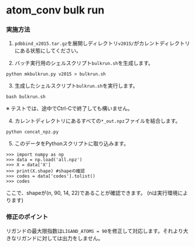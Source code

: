# atom_conv bulk run

### 実施方法

1. `pdbbind_v2015.tar.gz`を展開しディレクトリ`v2015/`がカレントディレクトリにある状態にしてください。

2. バッチ実行用のシェルスクリプト`bulkrun.sh`を生成します。
```
python mkbulkrun.py v2015 > bulkrun.sh
```

3. 生成したシェルスクリプト`bulkrun.sh`を実行します。
```
bash bulkrun.sh
```
※ テストでは、途中でCtrl-Cで終了しても構いません。

4. カレントディレクトリにあるすべての`*_out.npz`ファイルを結合します。
```
python concat_npz.py
```

5. このデータをPythonスクリプトに取り込みます。
```
>>> import numpy as np
>>> data = np.load('all.npz')
>>> X = data['X']
>>> print(X.shape) #shapeの確認
>>> codes = data['codes'].tolist()
>>> codes
```
ここで、shapeが(n, 90, 14, 22)であることが確認できます。 (nは実行環境によります)


### 修正のポイント

リガンドの最大限指数は`LIGAND_ATOMS = 90`を修正して対応します。それより大きなリガンドに対しては出力をしません。

